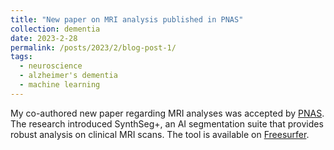 ```yaml
---
title: "New paper on MRI analysis published in PNAS"
collection: dementia
date: 2023-2-28
permalink: /posts/2023/2/blog-post-1/
tags:
  - neuroscience
  - alzheimer's dementia
  - machine learning
---
```


My co-authored new paper regarding MRI analyses was accepted by [PNAS](https://lilianyou.github.io/files/2023_SynthSeg_PNAS_Billot.pdf). The research introduced SynthSeg+, an AI segmentation suite that provides robust analysis on clinical MRI scans. The tool is available on [Freesurfer](https://surfer.nmr.mgh.harvard.edu/fswiki/SynthSeg).

